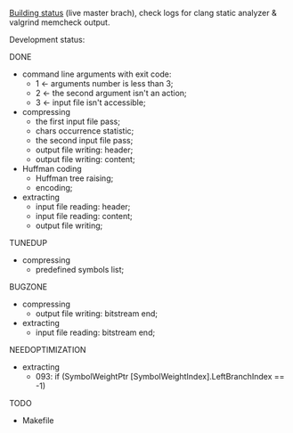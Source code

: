 [Building status](https://build.opensuse.org/project/show/home:DarkSS) (live master brach), check logs for clang static analyzer & valgrind memcheck output.

Development status:

DONE
 * command line arguments with exit code:
   + 1 ← arguments number is less than 3;
   + 2 ← the second argument isn't an action;
   + 3 ← input file isn't accessible;
 * compressing
   + the first input file pass;
   + chars occurrence statistic;
   + the second input file pass;
   + output file writing: header;
   + output file writing: content;
 * Huffman coding
   + Huffman tree raising;
   + encoding;
 * extracting
   + input file reading: header;
   + input file reading: content;
   + output file writing;

TUNEDUP
 * compressing
   + predefined symbols list;

BUGZONE
 * compressing
   - output file writing: bitstream end;
 * extracting
   - input file reading: bitstream end;

NEEDOPTIMIZATION
 * extracting
   - 093: if (SymbolWeightPtr [SymbolWeightIndex].LeftBranchIndex == -1)

TODO
 * Makefile
